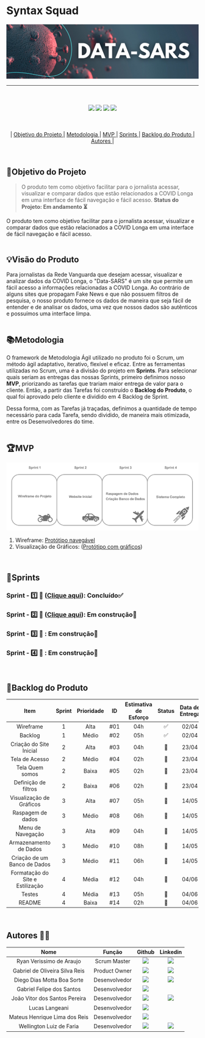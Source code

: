 # **Syntax Squad**
<p align="center">
      <img src="/documents/img/logoDataSars.png" alt="logo da DATA-SARS">
<br>
<hr>
<br>
<h4 align="center">
 <a href="https://trello.com/pt-BR?&aceid=&adposition=&adgroup=148159506607&campaign=19269516466&creative=641463051732&device=c&keyword=trello&matchtype=e&network=g&placement=&ds_kids=p74543507295&ds_e=GOOGLE&ds_eid=700000001557344&ds_e1=GOOGLE&gad=1&gclid=CjwKCAjw6IiiBhAOEiwALNqncf7LMdvvHQRYfJqN7Ar6MpY06WXKkjGvjZkDdOoWDNWaCxJubX9smRoCqZoQAvD_BwE&gclsrc=aw.ds" target="_blank"><img src="https://img.shields.io/badge/-Trello-%230077B5?style=for-the-badge&logo=Trello&logoColor=dark-blue" target="_blank"></a>   <a href="https://www.figma.com" target="_blank"><img src="https://img.shields.io/badge/-Figma-%23E4405F?style=for-the-badge&logo=Figma&logoColor=white" target="_blank"></a>  <a href="https://www.python.org/downloads/release/python-370/" target="_blank"><img src="https://img.shields.io/badge/-Python-%2388CE?style=for-the-badge&logo=Python&logoColor=white" target="_blank"></a> <a href="https://code.visualstudio.com" target="_blank"><img src="https://img.shields.io/badge/-Visual Studio Code-%2384CE?style=for-the-badge&logo=Visual Studio Code&logoColor=white" target="_blank"></a> 
</h4>
<br>
<p align="center">
    |
  <a href ="#objetivo do projeto">  Objetivo do Projeto </a>  |     
  <a href ="#metodologia"> Metodologia </a>  |
  <a href ="#mvp"> MVP </a>  |
  <a href ="#sprints"> Sprints </a>  |
  <a href ="#backlog"> Backlog do Produto </a>  | 
  <a href ="#autores"> Autores </a>  |
</p>
</br>

## 📌Objetivo do Projeto
> O produto tem como objetivo facilitar para o jornalista acessar, visualizar e comparar dados que estão relacionados a COVID Longa em uma interface de fácil navegação e fácil acesso. 
> **Status do Projeto: Em andamento ⏳**

O produto tem como objetivo facilitar para o jornalista acessar, visualizar e comparar dados que estão relacionados a COVID Longa em uma interface de fácil navegação e fácil acesso.
<br> </br>
  
## 💡Visão do Produto

Para jornalistas da Rede Vanguarda que desejam acessar, visualizar e analizar dados da COVID Longa, o "Data-SARS" é um site que permite um fácil acesso a informações relacionadas a COVID Longa. Ao contrário de alguns sites que propagam Fake News e que não possuem filtros de pesquisa, o nosso produto fornece os dados de maneira que seja fácil de entender e de analisar os dados, uma vez que nossos dados são autênticos e possuímos uma interface limpa.
<br> </br>

## 📚Metodologia

O framework de Metodologia Ágil utilizado no produto foi o Scrum, um método ágil adaptativo, iterativo, flexível e eficaz. Entre as ferramentas utilizadas no Scrum, uma é a divisão do projeto em **Sprints**. Para selecionar quais seriam as entregas das nossas Sprints, primeiro definimos nosso **MVP**, priorizando as tarefas que trariam maior entrega de valor para o cliente. Então, a partir das Tarefas foi construído o **Backlog do Produto**,  o qual foi aprovado pelo cliente e dividido em 4 Backlog de Sprint.

Dessa forma, com as Tarefas já traçadas, definimos a quantidade de tempo necessário para cada Tarefa, sendo dividido, de maneira mais otimizada, entre os Desenvolvedores do time.
<br>
</br>

## 🏆**MVP**

<p align="center">
      <img src="/documents/img/MVP.png" alt="MVP do Projeto">
<br>

1. Wireframe: [Protótipo navegável](https://www.figma.com/proto/Ox8KcNvkylAJDsWbpvBEIQ/COVID-longa?node-id=7-18&scaling=min-zoom&page-id=0%3A1&starting-point-node-id=7%3A18)
2. Visualização de Gráficos: ([Protótipo com gráficos](src/))

<br> 

## 📅Sprints 

### Sprint - 1️⃣ 🎯 ([Clique aqui](/documents/Sprints/Sprint1)):  Concluído✅

### Sprint - 2️⃣ 🎯 ([Clique aqui](documents/Sprints/Sprint2)):  Em construção🚧

### Sprint - 3️⃣ 🎯 :  Em construção🚧

### Sprint - 4️⃣ 🎯 :  Em construção🚧

<br>

## 🌱Backlog do Produto

| Item                                                     | Sprint | Prioridade  | ID | Estimativa de Esforço | Status | Data de Entrega |
|:----------------------------------------------------------:|:--------:|:---------------------:|:----:|:-----:|:---:|:-----:|
| Wireframe                                                | 1      | Alta                | #01 | 04h | ✅  |  02/04            |    
| Backlog                                                  | 1      | Médio               | #02 | 05h | ✅  |  02/04            |
| Criação do Site Inicial                                  | 2      | Alta                | #03 | 04h | 🚧  |  23/04            |
| Tela de Acesso                                           | 2      | Médio               | #04 | 02h | 🚧  |  23/04            |
| Tela Quem somos                                          | 2      | Baixa               | #05 | 02h | 🚧  |  23/04            |
| Definição de filtros                                     | 2      | Baixa               | #06 | 02h | 🚧  |  23/04            |
| Visualização de Gráficos                                 | 3      | Alta                | #07 | 05h | 🚧  |  14/05            |
| Raspagem de dados                                        | 3      | Médio               | #08 | 06h | 🚧  |  14/05            |
| Menu de Navegação                                        | 3      | Alta                | #09 | 04h | 🚧  |  14/05            |
| Armazenamento de Dados                                   | 3      | Médio               | #10 | 08h | 🚧  |  14/05            |
| Criação de um Banco de Dados                             | 3      | Médio               | #11 | 06h | 🚧  |  14/05            |
| Formatação do Site e Estilização                         | 4      | Média               | #12 | 04h | 🚧  |  04/06            |
| Testes                                                   | 4      | Média               | #13 | 05h | 🚧  |  04/06            |
| README                                                   | 4      | Baixa               | #14 | 02h | 🚧  |  04/06            |
<br>

## **Autores** 👨‍💻

|      Nome      |    Função       |                            Github                             |                           Linkedin                           |
| :--------------: | :-----------: | :----------------------------------------------------------: | :----------------------------------------------------------: |
|  Ryan Verissimo de Araujo     | Scrum Master  | <a href="https://github.com/ryanvdaraujo"><img src="https://img.shields.io/badge/GitHub-100000?style=for-the-badge&logo=github&logoColor=white"></a> | <a href="https://www.linkedin.com/in/ryan-verissimo-de-araujo-910925239/"><img src="https://img.shields.io/badge/LinkedIn-0077B5?style=for-the-badge&logo=linkedin&logoColor=white"></a> |
|  Gabriel de Oliveira Silva Reis    | Product Owner | <a href="https://github.com/b4hia"><img src="https://img.shields.io/badge/GitHub-100000?style=for-the-badge&logo=github&logoColor=white"></a> | <a href="https://www.linkedin.com/in/gabriel-de-oliveira-silva-reis-798447266/"><img src="https://img.shields.io/badge/LinkedIn-0077B5?style=for-the-badge&logo=linkedin&logoColor=white"></a> |
| Diego Dias Motta Boa Sorte | Desenvolvedor | <a href="https://github.com/diegoboasorte"><img src="https://img.shields.io/badge/GitHub-100000?style=for-the-badge&logo=github&logoColor=white"></a> | <a href="https://www.linkedin.com/in/diegoboasorte"><img src="https://img.shields.io/badge/LinkedIn-0077B5?style=for-the-badge&logo=linkedin&logoColor=white"></a> |
| Gabriel Felipe dos Santos  | Desenvolvedor | <a href="https://github.com/gabrielfsantos99"><img src="https://img.shields.io/badge/GitHub-100000?style=for-the-badge&logo=github&logoColor=white"></a> | 
| João Vitor dos Santos Pereira  | Desenvolvedor | <a href="https://github.com/JaovitoP"><img src="https://img.shields.io/badge/GitHub-100000?style=for-the-badge&logo=github&logoColor=white"></a> | <a href="https://www.linkedin.com/in/joaopereira18/"><img src="https://img.shields.io/badge/LinkedIn-0077B5?style=for-the-badge&logo=linkedin&logoColor=white"></a> |
| Lucas Langeani                  | Desenvolvedor | <a href="https://github.com/langeanith"><img src="https://img.shields.io/badge/GitHub-100000?style=for-the-badge&logo=github&logoColor=white"></a> | 
| Mateus Henrique Lima dos Reis | Desenvolvedor | <a href="https://github.com/mhlreis"><img src="https://img.shields.io/badge/GitHub-100000?style=for-the-badge&logo=github&logoColor=white"></a> | 
| Wellington Luiz de Faria   | Desenvolvedor | <a href="https://github.com/WellingtonLFaria"><img src="https://img.shields.io/badge/GitHub-100000?style=for-the-badge&logo=github&logoColor=white"></a> | <a href="https://br.linkedin.com/in/wellington-luiz-de-faria-92007425b"><img src="https://img.shields.io/badge/LinkedIn-0077B5?style=for-the-badge&logo=linkedin&logoColor=white"></a> |


    
